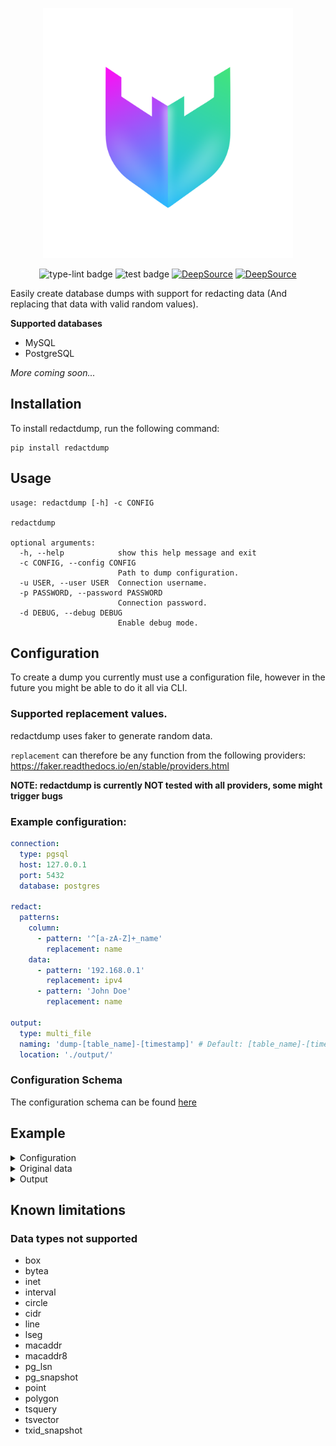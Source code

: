 <p align="center">
    <img src="logo.png" alt="Logo" width="400">
</p>

<p align="center">
  <img alt="type-lint badge" src="https://github.com/math280h/redactdump/actions/workflows/type-lint.yaml/badge.svg"/>
  <img alt="test badge" src="https://github.com/math280h/redactdump/actions/workflows/test.yaml/badge.svg"/>
  <a href="https://deepsource.io/gh/math280h/redactdump/?ref=repository-badge}" target="_blank"><img alt="DeepSource" title="DeepSource" src="https://deepsource.io/gh/math280h/redactdump.svg/?label=active+issues&show_trend=true&token=zl4gwpMEiRHT9iPmjcCF0pWj"/></a>
  <a href="https://deepsource.io/gh/math280h/redactdump/?ref=repository-badge}" target="_blank"><img alt="DeepSource" title="DeepSource" src="https://deepsource.io/gh/math280h/redactdump.svg/?label=resolved+issues&show_trend=true&token=zl4gwpMEiRHT9iPmjcCF0pWj"/></a>
</p>

Easily create database dumps with support for redacting data (And replacing that data with valid random values).

**Supported databases**
* MySQL
* PostgreSQL

_More coming soon..._

## Installation

To install redactdump, run the following command:
````shell
pip install redactdump
````

## Usage

```shell
usage: redactdump [-h] -c CONFIG

redactdump

optional arguments:
  -h, --help            show this help message and exit
  -c CONFIG, --config CONFIG
                        Path to dump configuration.
  -u USER, --user USER  Connection username.
  -p PASSWORD, --password PASSWORD
                        Connection password.
  -d DEBUG, --debug DEBUG
                        Enable debug mode.
```

## Configuration

To create a dump you currently must use a configuration file, however in the future you might be able to do it all via CLI.

### Supported replacement values.

redactdump uses faker to generate random data.

`replacement` can therefore be any function from the following providers:
https://faker.readthedocs.io/en/stable/providers.html

**NOTE: redactdump is currently NOT tested with all providers, some might trigger bugs**

### Example configuration:
````yaml
connection:
  type: pgsql
  host: 127.0.0.1
  port: 5432
  database: postgres

redact:
  patterns:
    column:
      - pattern: '^[a-zA-Z]+_name'
        replacement: name
    data:
      - pattern: '192.168.0.1'
        replacement: ipv4
      - pattern: 'John Doe'
        replacement: name

output:
  type: multi_file
  naming: 'dump-[table_name]-[timestamp]' # Default: [table_name]-[timestamp]
  location: './output/'
````

### Configuration Schema

The configuration schema can be found [here](redactdump/core/config.py)

## Example

<details>
<summary>Configuration</summary>

```yaml
connection:
  type: pgsql
  host: 127.0.0.1
  port: 5432
  database: postgres

redact:
  patterns:
    column:
      - pattern: '^new_'
        replacement: name
    data:
      - pattern: '6'
        replacement: random_int

output:
  type: multi_file
  naming: 'dump-[table_name]-[timestamp]' # Default: [table_name]-[timestamp]
  location: './output/'
```

</details>
<details>
<summary>Original data</summary>

_(column_1, new_column)_

```text
6,"""John Doe"""
6,"John Doe"
6,"John Doe"
6,John Doe
1,\John Doe
1,--John Doe
12312, John Doe
99,!John Doe
99,(John Doe)
```

</details>
<details>
<summary>Output</summary>

```sql
INSERT INTO table_name VALUES (890, 'Yolanda Mcdonald');
INSERT INTO table_name VALUES (1982, 'Stephen Lewis');
INSERT INTO table_name VALUES (2952, 'Janet Woodward');
INSERT INTO table_name VALUES (9307, 'Joshua Price');
INSERT INTO table_name VALUES (1, 'Tina Morrison');
INSERT INTO table_name VALUES (1, 'Juan Mejia');
INSERT INTO table_name VALUES (12312, 'Michael Thornton');
INSERT INTO table_name VALUES (99, 'Adrian White');
INSERT INTO table_name VALUES (99, 'Robin Jefferson');
```

</details>

## Known limitations

### Data types not supported

* box
* bytea
* inet
* interval
* circle
* cidr
* line
* lseg
* macaddr
* macaddr8
* pg_lsn
* pg_snapshot
* point
* polygon
* tsquery
* tsvector
* txid_snapshot
